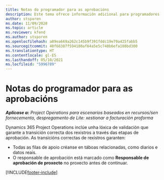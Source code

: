 ```yaml
---
title: Notas do programador para as aprobacións
description: Este tema ofrece información adicional para programadores sobre o traballo con aprobacións.
author: stsporen
ms.date: 11/09/2020
ms.topic: article
ms.reviewer: kfend
ms.author: stsporen
ms.openlocfilehash: a89ea669a262c145b9f391fddc19e79a425fabb5
ms.sourcegitcommit: 40f68387f594180af64a5e5c748b6efa188bd300
ms.translationtype: HT
ms.contentlocale: gl-ES
ms.lasthandoff: 05/10/2021
ms.locfileid: "5996789"
---
```

# <a name="developer-notes-for-approvals"></a>Notas do programador para as aprobacións

_**Aplícase a:** Project Operations para escenarios baseados en recursos/sen fornecemento, despregamento de Lite: xestionar a facturación proforma_

Dynamics 365 Project Operations inclúe unha lóxica de validación que garante a transición correcta dos rexistros a través das etapas de aprobación. As transicións correctas de rexistros garanten: 

  - Todas as filas de apoio créanse en táboas relacionadas, como diarios e datos reais.
  - O responsable de aprobación está marcado como **Responsable de aprobación de proxecto** no proxecto antes de continuar.


[!INCLUDE[footer-include](../includes/footer-banner.md)]